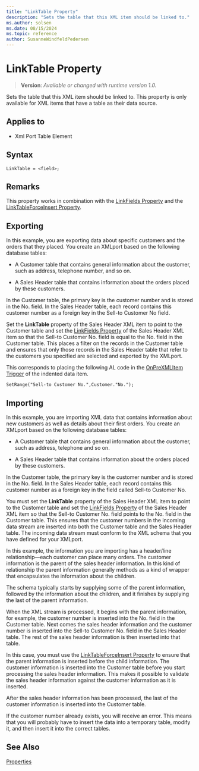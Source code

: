 ```yaml
---
title: "LinkTable Property"
description: "Sets the table that this XML item should be linked to."
ms.author: solsen
ms.date: 08/15/2024
ms.topic: reference
author: SusanneWindfeldPedersen
---
```

[//]: # (START>DO_NOT_EDIT)
[//]: # (IMPORTANT:Do not edit any of the content between here and the END>DO_NOT_EDIT.)
[//]: # (Any modifications should be made in the .xml files in the ModernDev repo.)
# LinkTable Property
> **Version**: _Available or changed with runtime version 1.0._

Sets the table that this XML item should be linked to. This property is only available for XML items that have a table as their data source.

## Applies to
-   Xml Port Table Element

[//]: # (IMPORTANT: END>DO_NOT_EDIT)

## Syntax

```AL
LinkTable = <field>;
```
 
## Remarks

This property works in combination with the [LinkFields Property](devenv-linkfields-property.md) and the [LinkTableForceInsert Property](devenv-linktableforceinsert-property.md).  
  
## Exporting

In this example, you are exporting data about specific customers and the orders that they placed. You create an XMLport based on the following database tables:  
  
- A Customer table that contains general information about the customer, such as address, telephone number, and so on.  
  
- A Sales Header table that contains information about the orders placed by these customers.  
  
In the Customer table, the primary key is the customer number and is stored in the No. field. In the Sales Header table, each record contains this customer number as a foreign key in the Sell-to Customer No field.  
  
Set the **LinkTable** property of the Sales Header XML item to point to the Customer table and set the [LinkFields Property](devenv-linkfields-property.md) of the Sales Header XML item so that the Sell-to Customer No. field is equal to the No. field in the Customer table. This places a filter on the records in the Customer table and ensures that only those records in the Sales Header table that refer to the customers you specified are selected and exported by the XMLport.  
  
This corresponds to placing the following AL code in the [OnPreXMLItem Trigger](../triggers-auto/xmlporttableelement/devenv-onprexmlitem-xmlporttableelement-trigger.md) of the indented data item.  
  
```AL
SetRange("Sell-to Customer No.",Customer."No.");  
```  
  
## Importing

In this example, you are importing XML data that contains information about new customers as well as details about their first orders. You create an XMLport based on the following database tables:  
  
- A Customer table that contains general information about the customer, such as address, telephone and so on.  
  
- A Sales Header table that contains information about the orders placed by these customers.  
  
In the Customer table, the primary key is the customer number and is stored in the No. field. In the Sales Header table, each record contains this customer number as a foreign key in the field called Sell-to Customer No.  
  
You must set the **LinkTable** property of the Sales Header XML item to point to the Customer table and set the [LinkFields Property](devenv-linkfields-property.md) of the Sales Header XML item so that the Sell-to Customer No. field points to the No. field in the Customer table. This ensures that the customer numbers in the incoming data stream are inserted into both the Customer table and the Sales Header table. The incoming data stream must conform to the XML schema that you have defined for your XMLport.  
  
In this example, the information you are importing has a header/line relationship—each customer can place many orders. The customer information is the parent of the sales header information. In this kind of relationship the parent information generally methods as a kind of wrapper that encapsulates the information about the children.  
  
The schema typically starts by supplying some of the parent information, followed by the information about the children, and it finishes by supplying the last of the parent information.  
  
When the XML stream is processed, it begins with the parent information, for example, the customer number is inserted into the No. field in the Customer table. Next comes the sales header information and the customer number is inserted into the Sell-to Customer No. field in the Sales Header table. The rest of the sales header information is then inserted into that table.  
  
In this case, you must use the [LinkTableForceInsert Property](devenv-linktableforceinsert-property.md) to ensure that the parent information is inserted before the child information. The customer information is inserted into the Customer table before you start processing the sales header information. This makes it possible to validate the sales header information against the customer information as it is inserted.  
  
After the sales header information has been processed, the last of the customer information is inserted into the Customer table.  
  
If the customer number already exists, you will receive an error. This means that you will probably have to insert the data into a temporary table, modify it, and then insert it into the correct tables.  
  
## See Also

[Properties](devenv-properties.md)